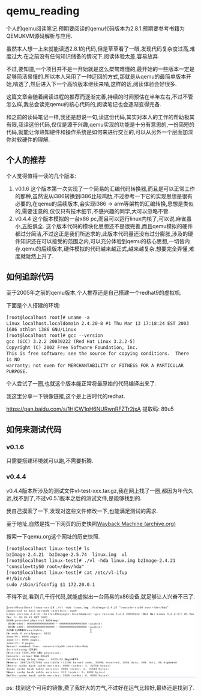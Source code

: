# qemu_reading

个人的qemu阅读笔记.预期要阅读的qemu代码版本为2.8.1.预期要参考书籍为QEMUKVM源码解析与应用.



虽然本人想一上来就能读透2.8.1的代码,但是草草看了一眼,发现代码复杂度过高,难度过大.在之前没有任何知识储备的情况下,阅读体验太差,容易放弃.

不过,要知道,一个项目并不是一开始就是这么桀骜难懂的,最开始的一些版本一定是足够简洁易懂的.所以本人采用了一种迂回的方式,那就是从qemu的最简单版本开始,啃透了,然后进入下一个高阶版本继续来啃,这样的话,阅读体验会好很多.



这篇文章会随着阅读进程的推荐而逐渐完善,持续的时间预估在半年左右,不过不管怎么样,我总会读完qemu的核心代码的,阅读笔记也会逐渐变得完备.

和之前的读码笔记一样,我还是想说一句,读这份代码,其实对本人的工作的帮助极其有限,我读这份代码,仅仅是源于兴趣,qemu实现的功能是十分有意思的,一份简短的代码,就能让你熟知硬件和操作系统是如何来进行交互的,可以从另外一个层面加深你对软硬件的理解.

## 个人的推荐

个人觉得值得一读的几个版本:

1. v0.1.6 这个版本第一次实现了一个简易的汇编代码转换器,而且是可以正常工作的那种,虽然说从i386转换到i386比较鸡肋,不过参考一下它的实现思想是很有必要的,在qemu的后续版本,会实现i386 -> arm等架构的汇编转换,思想是类似的,需要注意的,仅仅只有技术细节,不感兴趣的同学,大可以忽略不管.
2. v0.4.4 这个版本模拟的一台x86 pc,而且可以运行linux内核了,可以说,麻雀虽小,五脏俱全. 这个版本代码的模块化思想还不是很完善,而且qemu模拟的硬件都过分简洁,不过这正是我们所追求的,此版本代码量还没有过分膨胀,涉及的硬件知识还在可以接受的范围之内,可以充分体验到qemu的核心思想,一切皆内存.qemu的后续版本,硬件模拟的代码越来越正式,越来越复杂,想要完全弄懂,难度就陡然上升了.



## 如何追踪代码

至于2005年之前的qemu版本,个人推荐还是自己搭建一个redhat9的虚拟机.

下面是个人搭建的环境:

```shell
[root@localhost root]# uname -a
Linux localhost.localdomain 2.4.20-8 #1 Thu Mar 13 17:18:24 EST 2003 i686 athlon i386 GNU/Linux
[root@localhost root]# gcc --version
gcc (GCC) 3.2.2 20030222 (Red Hat Linux 3.2.2-5)
Copyright (C) 2002 Free Software Foundation, Inc.
This is free software; see the source for copying conditions.  There is NO
warranty; not even for MERCHANTABILITY or FITNESS FOR A PARTICULAR PURPOSE.
```

个人尝试了一圈,也就这个版本能正常将最原始的代码编译出来了.

我这里分享一下镜像链接,这个是上古时代的redhat.

https://pan.baidu.com/s/1HjCW1pH6NURwnRFZTr2jxA 提取码: 89u5

## 如何来测试代码

### v0.1.6

只需要搭建环境就可以跑,不需要折腾.

### v0.4.4

v0.4.4版本所涉及的测试文件vl-test-xxx.tar.gz,我在网上找了一圈,都因为年代久远,找不到了,不过v0.5.1版本之后的测试文件,是能够找到的.

我自己摸索了一下,发现对这些文件修改一下,也能满足测试的需求.

至于地址,自然是找一下网页的历史快照[Wayback Machine (archive.org)](http://web.archive.org/)

搜索一下qemu.org这个网址的历史快照.

```shell
[root@localhost linux-test]# ls 
bzImage-2.4.21  bzImage-2.5.74  linux.img  vl
[root@localhost linux-test]# ./vl -hda linux.img bzImage-2.4.21 "console=ttyS0 root=/dev/hda"
[root@localhost linux-test]# cat /etc/vl-ifup 
#!/bin/sh
sudo /sbin/ifconfig $1 172.20.0.1
```

不得不说,看到几千行代码,就能虚拟出一台简易的x86设备,就足够让人兴奋不已了.

![image-20230430005905165](pic/image-20230430005905165.png)

ps: 找到这个可用的镜像,费了我好大的力气,不过好在运气比较好,最终还是找到了.
